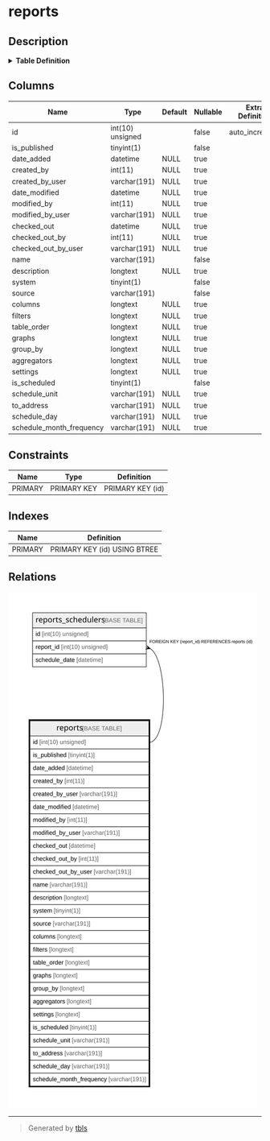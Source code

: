 # reports

## Description

<details>
<summary><strong>Table Definition</strong></summary>

```sql
CREATE TABLE `reports` (
  `id` int(10) unsigned NOT NULL AUTO_INCREMENT,
  `is_published` tinyint(1) NOT NULL,
  `date_added` datetime DEFAULT NULL,
  `created_by` int(11) DEFAULT NULL,
  `created_by_user` varchar(191) COLLATE utf8mb4_unicode_ci DEFAULT NULL,
  `date_modified` datetime DEFAULT NULL,
  `modified_by` int(11) DEFAULT NULL,
  `modified_by_user` varchar(191) COLLATE utf8mb4_unicode_ci DEFAULT NULL,
  `checked_out` datetime DEFAULT NULL,
  `checked_out_by` int(11) DEFAULT NULL,
  `checked_out_by_user` varchar(191) COLLATE utf8mb4_unicode_ci DEFAULT NULL,
  `name` varchar(191) COLLATE utf8mb4_unicode_ci NOT NULL,
  `description` longtext COLLATE utf8mb4_unicode_ci DEFAULT NULL,
  `system` tinyint(1) NOT NULL,
  `source` varchar(191) COLLATE utf8mb4_unicode_ci NOT NULL,
  `columns` longtext COLLATE utf8mb4_unicode_ci DEFAULT NULL COMMENT '(DC2Type:array)',
  `filters` longtext COLLATE utf8mb4_unicode_ci DEFAULT NULL COMMENT '(DC2Type:array)',
  `table_order` longtext COLLATE utf8mb4_unicode_ci DEFAULT NULL COMMENT '(DC2Type:array)',
  `graphs` longtext COLLATE utf8mb4_unicode_ci DEFAULT NULL COMMENT '(DC2Type:array)',
  `group_by` longtext COLLATE utf8mb4_unicode_ci DEFAULT NULL COMMENT '(DC2Type:array)',
  `aggregators` longtext COLLATE utf8mb4_unicode_ci DEFAULT NULL COMMENT '(DC2Type:array)',
  `settings` longtext COLLATE utf8mb4_unicode_ci DEFAULT NULL COMMENT '(DC2Type:json_array)',
  `is_scheduled` tinyint(1) NOT NULL,
  `schedule_unit` varchar(191) COLLATE utf8mb4_unicode_ci DEFAULT NULL,
  `to_address` varchar(191) COLLATE utf8mb4_unicode_ci DEFAULT NULL,
  `schedule_day` varchar(191) COLLATE utf8mb4_unicode_ci DEFAULT NULL,
  `schedule_month_frequency` varchar(191) COLLATE utf8mb4_unicode_ci DEFAULT NULL,
  PRIMARY KEY (`id`)
) ENGINE=InnoDB AUTO_INCREMENT=[Redacted by tbls] DEFAULT CHARSET=utf8mb4 COLLATE=utf8mb4_unicode_ci ROW_FORMAT=DYNAMIC
```

</details>

## Columns

| Name | Type | Default | Nullable | Extra Definition | Children | Parents | Comment |
| ---- | ---- | ------- | -------- | --------------- | -------- | ------- | ------- |
| id | int(10) unsigned |  | false | auto_increment | [reports_schedulers](reports_schedulers.md) |  |  |
| is_published | tinyint(1) |  | false |  |  |  |  |
| date_added | datetime | NULL | true |  |  |  |  |
| created_by | int(11) | NULL | true |  |  |  |  |
| created_by_user | varchar(191) | NULL | true |  |  |  |  |
| date_modified | datetime | NULL | true |  |  |  |  |
| modified_by | int(11) | NULL | true |  |  |  |  |
| modified_by_user | varchar(191) | NULL | true |  |  |  |  |
| checked_out | datetime | NULL | true |  |  |  |  |
| checked_out_by | int(11) | NULL | true |  |  |  |  |
| checked_out_by_user | varchar(191) | NULL | true |  |  |  |  |
| name | varchar(191) |  | false |  |  |  |  |
| description | longtext | NULL | true |  |  |  |  |
| system | tinyint(1) |  | false |  |  |  |  |
| source | varchar(191) |  | false |  |  |  |  |
| columns | longtext | NULL | true |  |  |  | (DC2Type:array) |
| filters | longtext | NULL | true |  |  |  | (DC2Type:array) |
| table_order | longtext | NULL | true |  |  |  | (DC2Type:array) |
| graphs | longtext | NULL | true |  |  |  | (DC2Type:array) |
| group_by | longtext | NULL | true |  |  |  | (DC2Type:array) |
| aggregators | longtext | NULL | true |  |  |  | (DC2Type:array) |
| settings | longtext | NULL | true |  |  |  | (DC2Type:json_array) |
| is_scheduled | tinyint(1) |  | false |  |  |  |  |
| schedule_unit | varchar(191) | NULL | true |  |  |  |  |
| to_address | varchar(191) | NULL | true |  |  |  |  |
| schedule_day | varchar(191) | NULL | true |  |  |  |  |
| schedule_month_frequency | varchar(191) | NULL | true |  |  |  |  |

## Constraints

| Name | Type | Definition |
| ---- | ---- | ---------- |
| PRIMARY | PRIMARY KEY | PRIMARY KEY (id) |

## Indexes

| Name | Definition |
| ---- | ---------- |
| PRIMARY | PRIMARY KEY (id) USING BTREE |

## Relations

![er](reports.svg)

---

> Generated by [tbls](https://github.com/k1LoW/tbls)
